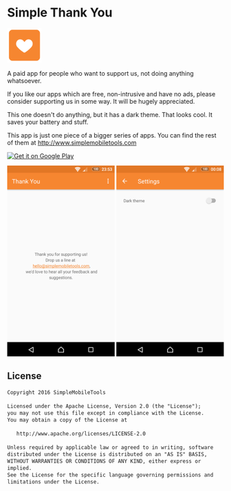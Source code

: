 # Simple Thank You
<img alt="Logo" src="app/src/main/res/mipmap-xxxhdpi/launcher.png" width="80">

A paid app for people who want to support us, not doing anything whatsoever.

If you like our apps which are free, non-intrusive and have no ads, please consider supporting us in some way. It will be hugely appreciated.

This one doesn't do anything, but it has a dark theme. That looks cool. It saves your battery and stuff.

This app is just one piece of a bigger series of apps. You can find the rest of them at http://www.simplemobiletools.com

<a href='https://play.google.com/store/apps/details?id=com.simplemobiletools.thankyou'><img src='http://simplemobiletools.github.io/assets/public/google-play.png' alt='Get it on Google Play' height=45/></a>

<img alt="App image" src="screenshots/app.png" width="250">
<img alt="App image" src="screenshots/app_2.png" width="250">

License
-------
    Copyright 2016 SimpleMobileTools

    Licensed under the Apache License, Version 2.0 (the "License");
    you may not use this file except in compliance with the License.
    You may obtain a copy of the License at

       http://www.apache.org/licenses/LICENSE-2.0

    Unless required by applicable law or agreed to in writing, software
    distributed under the License is distributed on an "AS IS" BASIS,
    WITHOUT WARRANTIES OR CONDITIONS OF ANY KIND, either express or implied.
    See the License for the specific language governing permissions and
    limitations under the License.
